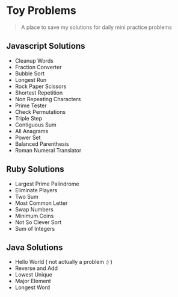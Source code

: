 # Toy Problems
> A place to save my solutions for daily mini practice problems

## Javascript Solutions
  - Cleanup Words
  - Fraction Converter
  - Bubble Sort
  - Longest Run
  - Rock Paper Scissors
  - Shortest Repetition
  - Non Repeating Characters
  - Prime Tester
  - Check Permutations
  - Triple Step
  - Contiguous Sum
  - All Anagrams
  - Power Set
  - Balanced Parenthesis
  - Roman Numeral Translator

## Ruby Solutions
  - Largest Prime Palindrome
  - Eliminate Players
  - Two Sum
  - Most Common Letter
  - Swap Numbers
  - Minimum Coins
  - Not So Clever Sort
  - Sum of Integers 

## Java Solutions
  - Hello World ( not actually a problem :) ) 
  - Reverse and Add
  - Lowest Unique
  - Major Element
  - Longest Word
  